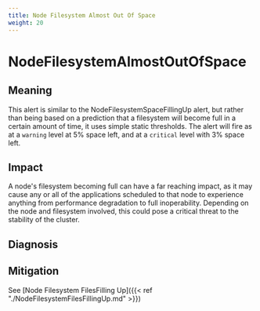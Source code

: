 ```yaml
---
title: Node Filesystem Almost Out Of Space
weight: 20
---
```


# NodeFilesystemAlmostOutOfSpace

## Meaning

This alert is similar to the NodeFilesystemSpaceFillingUp alert, but rather
than being based on a prediction that a filesystem will become full in a certain
amount of time, it uses simple static thresholds. The alert will fire as at a
`warning` level at 5% space left, and at a `critical` level with 3% space left.

## Impact

A node's filesystem becoming full can have a far reaching impact, as it may
cause any or all of the applications scheduled to that node to experience
anything from performance degradation to full inoperability. Depending on the
node and filesystem involved, this could pose a critical threat to the stability
of the cluster.

## Diagnosis

## Mitigation

See [Node Filesystem FilesFilling Up]({{< ref "./NodeFilesystemFilesFillingUp.md" >}})
